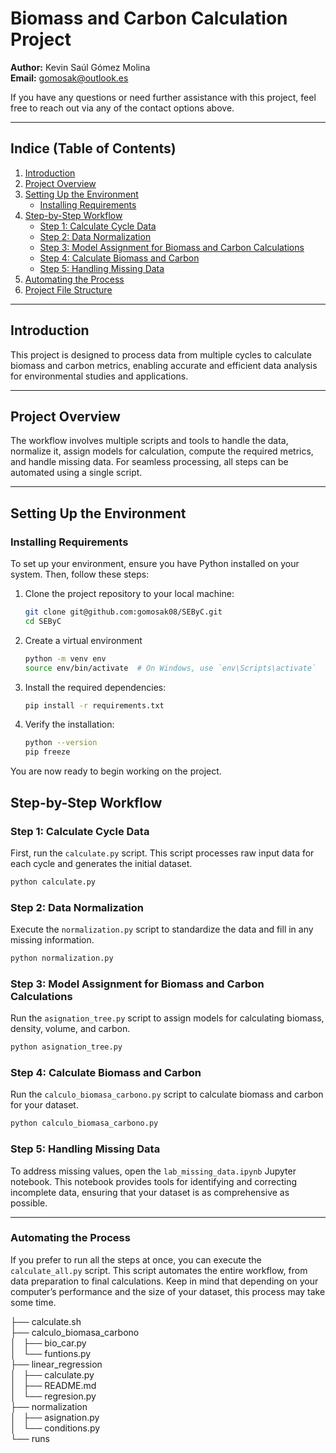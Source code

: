# Biomass and Carbon Calculation Project

**Author:** Kevin Saúl Gómez Molina  
**Email:** [gomosak@outlook.es](mailto:gomosak@outlook.es)  

If you have any questions or need further assistance with this project, feel free to reach out via any of the contact options above.

---

## **Indice (Table of Contents)**

1. [Introduction](#introduction)  
2. [Project Overview](#project-overview)  
3. [Setting Up the Environment](#setting-up-the-environment)  
   - [Installing Requirements](#installing-requirements)  
4. [Step-by-Step Workflow](#step-by-step-workflow)  
   - [Step 1: Calculate Cycle Data](#step-1-calculate-cycle-data)  
   - [Step 2: Data Normalization](#step-2-data-normalization)  
   - [Step 3: Model Assignment for Biomass and Carbon Calculations](#step-3-model-assignment-for-biomass-and-carbon-calculations)  
   - [Step 4: Calculate Biomass and Carbon](#step-4-calculate-biomass-and-carbon)  
   - [Step 5: Handling Missing Data](#step-5-handling-missing-data)  
5. [Automating the Process](#automating-the-process)  
6. [Project File Structure](#project-file-structure)  

---

## **Introduction**

This project is designed to process data from multiple cycles to calculate biomass and carbon metrics, enabling accurate and efficient data analysis for environmental studies and applications.

---

## **Project Overview**

The workflow involves multiple scripts and tools to handle the data, normalize it, assign models for calculation, compute the required metrics, and handle missing data. For seamless processing, all steps can be automated using a single script.

---

## **Setting Up the Environment**

### Installing Requirements

To set up your environment, ensure you have Python installed on your system. Then, follow these steps:

1. Clone the project repository to your local machine:
   ```bash
   git clone git@github.com:gomosak08/SEByC.git
   cd SEByC
2. Create a virtual environment
    ```bash
    python -m venv env
    source env/bin/activate  # On Windows, use `env\Scripts\activate`
3. Install the required dependencies:
    ```bash
    pip install -r requirements.txt
4. Verify the installation:
    ```bash
    python --version
    pip freeze
You are now ready to begin working on the project.



## **Step-by-Step Workflow**

### **Step 1: Calculate Cycle Data**

First, run the `calculate.py` script. This script processes raw input data for each cycle and generates the initial dataset.
```bash
python calculate.py
```

### **Step 2: Data Normalization**

Execute the `normalization.py` script to standardize the data and fill in any missing information.

```bash
python normalization.py
```

### **Step 3: Model Assignment for Biomass and Carbon Calculations**

Run the `asignation_tree.py` script to assign models for calculating biomass, density, volume, and carbon.

```bash
python asignation_tree.py
```

### **Step 4: Calculate Biomass and Carbon**

Run the `calculo_biomasa_carbono.py` script to calculate biomass and carbon for your dataset.

```bash
python calculo_biomasa_carbono.py
```

### Step 5: Handling Missing Data

To address missing values, open the `lab_missing_data.ipynb` Jupyter notebook. This notebook provides tools for identifying and correcting incomplete data, ensuring that your dataset is as comprehensive as possible.

---
### Automating the Process

If you prefer to run all the steps at once, you can execute the `calculate_all.py` script. This script automates the entire workflow, from data preparation to final calculations. Keep in mind that depending on your computer’s performance and the size of your dataset, this process may take some time.


├── calculate.sh    
├── calculo_biomasa_carbono   
│   ├── bio_car.py  
│   └── funtions.py  
├── linear_regression   
│   ├── calculate.py   
│   ├── README.md   
│   └── regresion.py  
├── normalization   
│   ├── asignation.py   
│   └── conditions.py   
└── runs
